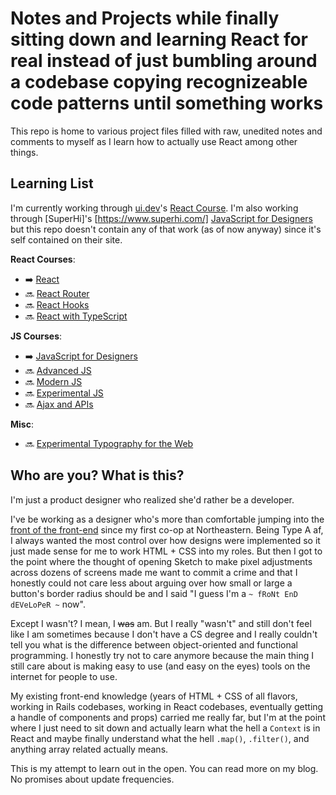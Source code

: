 # Notes and Projects while finally sitting down and learning React for real instead of just bumbling around a codebase copying recognizeable code patterns until something works

This repo is home to various project files filled with raw, unedited notes and comments to myself as I learn how to actually use React among other things.

## Learning List

I'm currently working through [ui.dev](https://ui.dev/)'s [React Course](https://ui.dev/react/). I'm also working through [SuperHi]'s [https://www.superhi.com/] [JavaScript for Designers](https://www.superhi.com/courses/javascript-for-designers) but this repo doesn't contain any of that work (as of now anyway) since it's self contained on their site.

**React Courses**:

- ➡️ [React](https://ui.dev/react/)
- 🔜 [React Router](https://ui.dev/react-router-v5/)
- 🔜 [React Hooks](https://ui.dev/react-hooks/)
- 🔜 [React with TypeScript](https://ui.dev/react-typescript/)

**JS Courses**:

- ➡️ [JavaScript for Designers](https://www.superhi.com/courses/javascript-for-designers)
- 🔜 [Advanced JS](https://ui.dev/advanced-javascript/)
- 🔜 [Modern JS](https://ui.dev/modern-javascript/)
- 🔜 [Experimental JS](https://student.superhi.com/xjs)
- 🔜 [Ajax and APIs](https://student.superhi.com/ajax-apis)

**Misc**:

- 🔜 [Experimental Typography for the Web](https://student.superhi.com/experimental-typography)

## Who are you? What is this?

I'm just a product designer who realized she'd rather be a developer.

I've be working as a designer who's more than comfortable jumping into the [front of the front-end](https://bradfrost.com/blog/post/frontend-design-react-and-a-bridge-over-the-great-divide/) since my first co-op at Northeastern. Being Type A af, I always wanted the most control over how designs were implemented so it just made sense for me to work HTML + CSS into my roles. But then I got to the point where the thought of opening Sketch to make pixel adjustments across dozens of screens made me want to commit a crime and that I honestly could not care less about arguing over how small or large a button's border radius should be and I said "I guess I'm a `~ fRoNt EnD dEVeLoPeR ~` now".

Except I wasn't? I mean, I ~~was~~ am. But I really "wasn't" and still don't feel like I am sometimes because I don't have a CS degree and I really couldn't tell you what is the difference between object-oriented and functional programming. I honestly try not to care anymore because the main thing I still care about is making easy to use (and easy on the eyes) tools on the internet for people to use.

My existing front-end knowledge (years of HTML + CSS of all flavors, working in Rails codebases, working in React codebases, eventually getting a handle of components and props) carried me really far, but I'm at the point where I just need to sit down and actually learn what the hell a `Context` is in React and maybe finally understand what the hell `.map()`, `.filter()`, and anything array related actually means.

This is my attempt to learn out in the open. You can read more on my blog. No promises about update frequencies.
